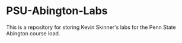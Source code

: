 # PSU-Abington-Labs

This is a repository for storing Kevin Skinner's labs for the Penn State Abington course load.
